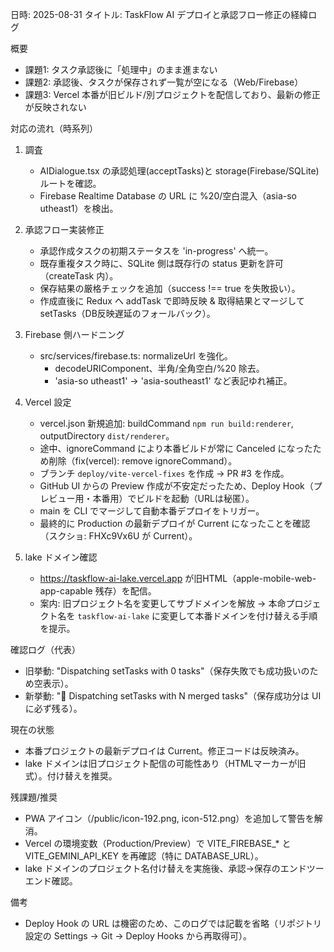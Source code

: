 日時: 2025-08-31
タイトル: TaskFlow AI デプロイと承認フロー修正の経緯ログ

概要
- 課題1: タスク承認後に「処理中」のまま進まない
- 課題2: 承認後、タスクが保存されず一覧が空になる（Web/Firebase）
- 課題3: Vercel 本番が旧ビルド/別プロジェクトを配信しており、最新の修正が反映されない

対応の流れ（時系列）
1) 調査
   - AIDialogue.tsx の承認処理(acceptTasks)と storage(Firebase/SQLite) ルートを確認。
   - Firebase Realtime Database の URL に %20/空白混入（asia-so  utheast1）を検出。

2) 承認フロー実装修正
   - 承認作成タスクの初期ステータスを 'in-progress' へ統一。
   - 既存重複タスク時に、SQLite 側は既存行の status 更新を許可（createTask 内）。
   - 保存結果の厳格チェックを追加（success !== true を失敗扱い）。
   - 作成直後に Redux へ addTask で即時反映 & 取得結果とマージして setTasks（DB反映遅延のフォールバック）。

3) Firebase 側ハードニング
   - src/services/firebase.ts: normalizeUrl を強化。
     - decodeURIComponent、半角/全角空白/%20 除去。
     - 'asia-so   utheast1' → 'asia-southeast1' など表記ゆれ補正。

4) Vercel 設定
   - vercel.json 新規追加: buildCommand `npm run build:renderer`, outputDirectory `dist/renderer`。
   - 途中、ignoreCommand により本番ビルドが常に Canceled になったため削除（fix(vercel): remove ignoreCommand）。
   - ブランチ `deploy/vite-vercel-fixes` を作成 → PR #3 を作成。
   - GitHub UI からの Preview 作成が不安定だったため、Deploy Hook（プレビュー用・本番用）でビルドを起動（URLは秘匿）。
   - main を CLI でマージして自動本番デプロイをトリガー。
   - 最終的に Production の最新デプロイが Current になったことを確認（スクショ: FHXc9Vx6U が Current）。

5) lake ドメイン確認
   - https://taskflow-ai-lake.vercel.app が旧HTML（apple-mobile-web-app-capable 残存）を配信。
   - 案内: 旧プロジェクト名を変更してサブドメインを解放 → 本命プロジェクト名を `taskflow-ai-lake` に変更して本番ドメインを付け替える手順を提示。

確認ログ（代表）
- 旧挙動: "Dispatching setTasks with 0 tasks"（保存失敗でも成功扱いのため空表示）。
- 新挙動: "🚀 Dispatching setTasks with N merged tasks"（保存成功分は UI に必ず残る）。

現在の状態
- 本番プロジェクトの最新デプロイは Current。修正コードは反映済み。
- lake ドメインは旧プロジェクト配信の可能性あり（HTMLマーカーが旧式）。付け替えを推奨。

残課題/推奨
- PWA アイコン（/public/icon-192.png, icon-512.png）を追加して警告を解消。
- Vercel の環境変数（Production/Preview）で VITE_FIREBASE_* と VITE_GEMINI_API_KEY を再確認（特に DATABASE_URL）。
- lake ドメインのプロジェクト名付け替えを実施後、承認→保存のエンドツーエンド確認。

備考
- Deploy Hook の URL は機密のため、このログでは記載を省略（リポジトリ設定の Settings → Git → Deploy Hooks から再取得可）。


